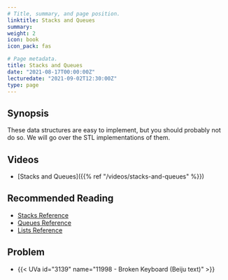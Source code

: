 ```yaml
---
# Title, summary, and page position.
linktitle: Stacks and Queues
summary: 
weight: 2
icon: book
icon_pack: fas

# Page metadata.
title: Stacks and Queues
date: "2021-08-17T00:00:00Z"
lecturedate: "2021-09-02T12:30:00Z"
type: page 
---
```


## Synopsis

These data structures are easy to implement, but you should probably not
do so.  We will go over the STL implementations of them.

## Videos

 - [Stacks and Queues]({{% ref "/videos/stacks-and-queues" %}})

## Recommended Reading

  - [Stacks Reference](http://www.cplusplus.com/reference/stack/stack/)
  - [Queues Reference](http://www.cplusplus.com/reference/queue/queue/)
  - [Lists Reference](http://www.cplusplus.com/reference/list/list/)

## Problem

- {{< UVa id="3139" name="11998 - Broken Keyboard (Beiju text)" >}}

